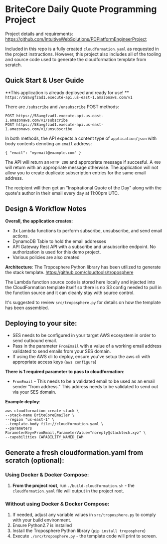 # BriteCore Daily Quote Programming Project

Project details and requirements: https://github.com/IntuitiveWebSolutions/PDPlatformEngineerProject

Included in this repo is a fully created `cloudformation.yaml` as requested in the project instructions. 
However, this project also includes all of the tooling and source code used to generate the cloudformation template from scratch.

## Quick Start & User Guide

**This application is already deployed and ready for use! **
`https://58avgfzad1.execute-api.us-east-1.amazonaws.com/v1`

There are `/subscribe` and `/unsubscribe` POST methods: 
```
POST https://58avgfzad1.execute-api.us-east-1.amazonaws.com/v1/subscribe
POST https://58avgfzad1.execute-api.us-east-1.amazonaws.com/v1/unsubscribe
```

In both methods, the API expects a content type of `application/json` with body contents denoting an `email` address:
```
{ "email": "myemail@example.com" }
```
The API will return an `HTTP 200` and appropriate message if succesful. A `400` will return with an appropriate message otherwise. The application will not allow you to create duplicate subscription entries for the same email address. 

The recipient will then get an "Inspirational Quote of the Day" along with the quote's author in their email every day at 11:00pm UTC. 


## Design & Workflow Notes
**Overall, the application creates:**
- 3x Lambda functions to perform subscribe, unsubscribe, and send email actions. 
- DynamoDB Table to hold the email addresses
- API Gateway Rest API with a subscribe and unsubscribe endpoint. No authorization is used for this demo project. 
- Various policies are also created

**Architecture**:
The Troposphere Python library has been utilized to generate the stack template. https://github.com/cloudtools/troposphere

The Lambda function source code is stored here locally and injected into the CloudFormation template itself so there is no S3 config needed to pull in the function source and it can cleanly stay with source control. 

It's suggested to review `src/troposphere.py` for details on how the template has been assembled.


## Deploying to your site:
- SES needs to be configured in your target AWS ecosystem in order to send outbound email.  
- Pass in the parameter `FromEmail` with a value of a working email address validated to send emails from your SES domain. 
- If using the AWS cli to deploy, ensure you've setup the aws cli with appropriate access keys (`aws configure`)

**There is 1 required parameter to pass to cloudformation**:
- `FromEmail` - This needs to be a validated email to be used as an email sender "from address." This address needs to be validated to send out via your SES domain.

**Example deploy**:
```
aws cloudformation create-stack \
--stack-name BriteCoreEmailer \
--region "us-east-1" \
--template-body file://cloudformation.yaml \
--parameters ParameterKey=FromEmail,ParameterValue="noreply@stacktech.xyz" \
--capabilities CAPABILITY_NAMED_IAM
```


## Generate a fresh cloudformation.yaml from scratch (optional): 

### Using Docker & Docker Compose: 
1. **From the project root**, run `./build-cloudformation.sh` - the `cloudformation.yaml` file will output in the project root. 

### Without using Docker & Docker Compose:
1. If needed, adjust any variable values in `src/troposphere.py` to comply with your build environment. 
2. Ensure Python2.7 is installed 
3. Install the Troposphere Python library (`pip install troposphere`)
3. Execute `./src/troposphere.py` - the template code will print to screen. 
